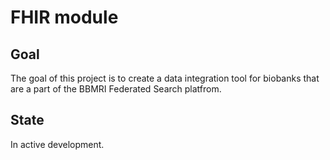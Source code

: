 # FHIR module
## Goal
The goal of this project is to create a data integration tool for biobanks that are a part of the BBMRI Federated Search platfrom.
## State
In active development.

